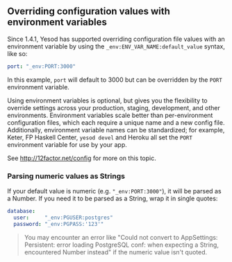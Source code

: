 ## Overriding configuration values with environment variables

Since 1.4.1, Yesod has supported overriding configuration file values with an environment variable by using the `_env:ENV_VAR_NAME:default_value` syntax, like so:

```yaml
port: "_env:PORT:3000"
```

In this example, `port` will default to 3000 but can be overridden by the `PORT` environment variable.

Using environment variables is optional, but gives you the flexibility to override settings across your production, staging, development, and other environments. Environment variables scale better than per-environment configuration files, which each require a unique name and a new config file. Additionally, environment variable names can be standardized; for example, Keter, FP Haskell Center, `yesod devel` and Heroku all set the `PORT` environment variable for use by your app.

See http://12factor.net/config for more on this topic.

### Parsing numeric values as Strings

If your default value is numeric (e.g. `"_env:PORT:3000"`), it will be parsed as a Number. If you need it to be parsed as a String, wrap it in single quotes:

```yaml
database:
  user:     "_env:PGUSER:postgres"
  password: "_env:PGPASS:'123'"
```

> You may encounter an error like "Could not convert to AppSettings: Persistent: error loading PostgreSQL conf: when expecting a String, encountered Number instead" if the numeric value isn't quoted.